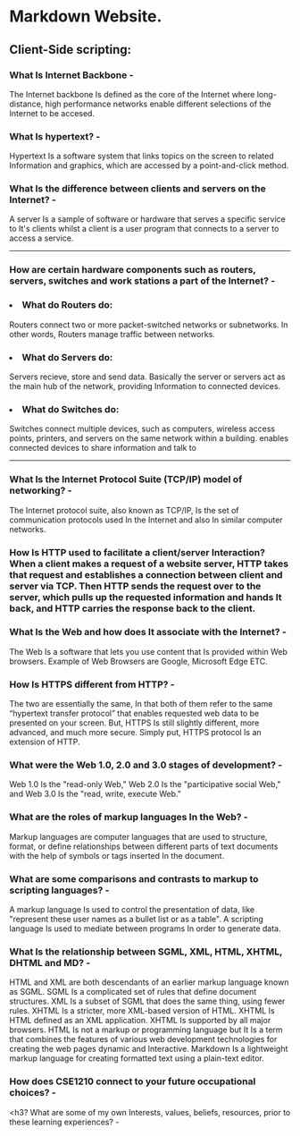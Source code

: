 <h1> Markdown Website.
 
<h2> Client-Side scripting:


 <h3> What Is Internet Backbone - </h4> The Internet backbone Is defined as the core of the Internet where long-distance, high performance networks enable different selections of the Internet to be accesed. 

 <h3> What Is hypertext? - </h4> Hypertext Is a software system that links topics on the screen to related Information and graphics, which are accessed by a point-and-click method. 
 
 <h3> What Is the difference between clients and servers on the Internet? - </h4> A server Is a sample of software or hardware that  serves a specific service to It's clients whilst a client is a user program that connects to a server to access a service. 

 ---------------------------------------------------------------------------------------------------------

 <h3> How are certain hardware components such as routers, servers, switches and work stations a part of the Internet? - 
 <h3> <li> What do Routers do: 
 </h4> Routers connect two or more packet-switched networks or subnetworks. In other words, Routers manage traffic between networks. 
 <h3> <li> What do Servers do: 
 </h4> Servers recieve, store and send data. Basically the server or servers act as the main hub of the network, providing Information to connected devices.
 <h3> <li> What do Switches do: 
 </h4> Switches connect multiple devices, such as computers, wireless access points, printers, and servers on the same network within a building. enables connected 
 devices to share information and talk to

 ----------------------------------------------------------------------------------------------------------

 <h3> What Is the Internet Protocol Suite (TCP/IP) model of networking? - </h4> The Internet protocol suite, also known as TCP/IP, Is the set of communication protocols used In the Internet and also In similar computer networks.  
 
 <h3> How Is HTTP used to facilitate a client/server Interaction? When a client makes a request of a website server, HTTP takes that request and establishes a connection between client and server via TCP. Then HTTP sends the request over to the server, which pulls up the requested information and hands It back, and HTTP carries the response back to the client.
  
 <h3> What Is the Web and how does It associate with the Internet? - </h4> The Web Is a software that lets you use content that Is provided within Web browsers. Example of Web Browsers are Google, Microsoft Edge ETC.

 <h3> How Is HTTPS different from HTTP? - </h4> The two are essentially the same, In that both of them refer to the same “hypertext transfer protocol” that enables requested web data to be presented on your screen. But, HTTPS Is still slightly different, more advanced, and much more secure. Simply put, HTTPS protocol Is an extension of HTTP.

 <h3> What were the Web 1.0, 2.0 and 3.0 stages of development? - </h4> Web 1.0 Is the "read-only Web," Web 2.0 Is the "participative social Web," and Web 3.0 Is the "read, write, execute Web." 

 <h3> What are the roles of markup languages In the Web? - </h4> Markup languages are computer languages that are used to structure, format, or define relationships between different parts of text documents with the help of symbols or tags inserted In the document.
  
 <h3> What are some comparisons and contrasts to markup to scripting languages? - </h4> A markup language Is used to control the presentation of data, like "represent these user names as a bullet list or as a table". A scripting language Is used to mediate between programs In order to generate data.
  
 <h3> What Is the relationship between SGML, XML, HTML, XHTML, DHTML and MD? - </h4> HTML and XML are both descendants of an earlier markup language known as SGML. SGML Is a complicated set of rules that define document structures. XML Is a subset of SGML that does the same thing, using fewer rules. XHTML Is a stricter, more XML-based version of HTML. XHTML Is HTML defined as an XML application. XHTML Is supported by all major browsers. HTML Is not a markup or programming language but It Is a term that combines the features of various web development technologies for creating the web pages dynamic and Interactive. Markdown Is a lightweight markup language for creating formatted text using a plain-text editor. 

 <h3> How does CSE1210 connect to your future occupational choices? - </h4> 
  
 <h3? What are some of my own Interests, values, beliefs, resources, prior to these learning experiences? - </h4> 
